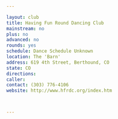 ```yaml
---

layout: club
title: Having Fun Round Dancing Club
mainstream: no
plus: no
advanced: no
rounds: yes
schedule: Dance Schedule Unknown
location: The 'Barn'
address: 619 4th Street, Berthound, CO
state: CO
directions: 
caller: 
contact: (303) 776-4106
website: http://www.hfrdc.org/index.htm



---
```


